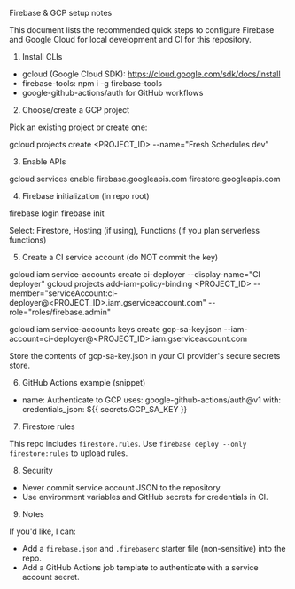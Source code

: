 Firebase & GCP setup notes

This document lists the recommended quick steps to configure Firebase and
Google Cloud for local development and CI for this repository.

1) Install CLIs

 - gcloud (Google Cloud SDK): https://cloud.google.com/sdk/docs/install
 - firebase-tools: npm i -g firebase-tools
 - google-github-actions/auth for GitHub workflows

2) Choose/create a GCP project

Pick an existing project or create one:

  gcloud projects create <PROJECT_ID> --name="Fresh Schedules dev"

3) Enable APIs

  gcloud services enable firebase.googleapis.com firestore.googleapis.com

4) Firebase initialization (in repo root)

  firebase login
  firebase init

Select: Firestore, Hosting (if using), Functions (if you plan serverless functions)

5) Create a CI service account (do NOT commit the key)

  gcloud iam service-accounts create ci-deployer --display-name="CI deployer"
  gcloud projects add-iam-policy-binding <PROJECT_ID> --member="serviceAccount:ci-deployer@<PROJECT_ID>.iam.gserviceaccount.com" --role="roles/firebase.admin"

  gcloud iam service-accounts keys create gcp-sa-key.json --iam-account=ci-deployer@<PROJECT_ID>.iam.gserviceaccount.com

Store the contents of gcp-sa-key.json in your CI provider's secure secrets store.

6) GitHub Actions example (snippet)

  - name: Authenticate to GCP
    uses: google-github-actions/auth@v1
    with:
      credentials_json: ${{ secrets.GCP_SA_KEY }}

7) Firestore rules

This repo includes `firestore.rules`. Use `firebase deploy --only firestore:rules` to upload rules.

8) Security

 - Never commit service account JSON to the repository.
 - Use environment variables and GitHub secrets for credentials in CI.

9) Notes

If you'd like, I can:
 - Add a `firebase.json` and `.firebaserc` starter file (non-sensitive) into the repo.
 - Add a GitHub Actions job template to authenticate with a service account secret.
